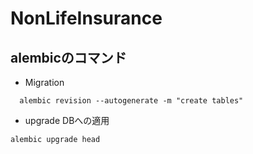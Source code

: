 # NonLifeInsurance

## alembicのコマンド
* Migration
```  
  alembic revision --autogenerate -m "create tables"
```
* upgrade DBへの適用  
```
alembic upgrade head
```